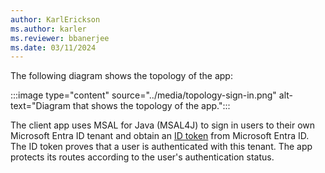 ```yaml
---
author: KarlErickson
ms.author: karler
ms.reviewer: bbanerjee
ms.date: 03/11/2024
---
```


The following diagram shows the topology of the app:

:::image type="content" source="../media/topology-sign-in.png" alt-text="Diagram that shows the topology of the app.":::

The client app uses MSAL for Java (MSAL4J) to sign in users to their own Microsoft Entra ID tenant and obtain an [ID token](/entra/identity-platform/id-tokens) from Microsoft Entra ID. The ID token proves that a user is authenticated with this tenant. The app protects its routes according to the user's authentication status.
